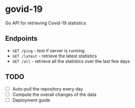 # govid-19

Go API for retrieving Covid-19 statistics

## Endpoints

- `GET /ping` - test if server is running
- `GET /latest` - retrieve the latest statistics
- `GET /all` - retrieve all the statistics over the last few days

## TODO

- [ ] Auto-pull the repository every day
- [ ] Compute the overall changes of the data
- [ ] Deployment guide
